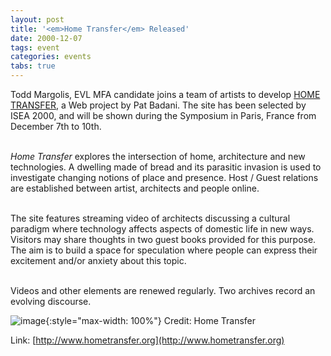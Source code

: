 ```yaml
---
layout: post
title: '<em>Home Transfer</em> Released'
date: 2000-12-07
tags: event
categories: events
tabs: true
---
```


Todd Margolis, EVL MFA candidate joins a team of artists to develop <a href="http://www.hometransfer.org">HOME TRANSFER</a>, a Web project by Pat Badani.  The site has been selected by ISEA 2000, and will be shown during the Symposium in Paris, France from December 7th to 10th.<br><br>

<em>Home Transfer</em> explores the intersection of home, architecture and new technologies. A dwelling made of bread and its parasitic invasion is used to investigate changing notions of place and presence. Host / Guest relations are established between artist, architects and people online.<br><br>

The site features streaming video of architects discussing a cultural paradigm where technology affects aspects of domestic life in new ways. Visitors may share thoughts in two guest books provided for this purpose. The aim is to build a space for speculation where people can express their excitement and/or anxiety about this topic.<br><br>

Videos and other elements are renewed regularly. Two archives record an evolving discourse.

![image](https://www.evl.uic.edu/output/originals/hometransfer.gif-srcw.jpg){:style="max-width: 100%"}
Credit: Home Transfer


Link: [http://www.hometransfer.org](http://www.hometransfer.org)
